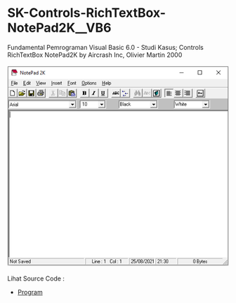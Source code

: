 # SK-Controls-RichTextBox-NotePad2K__VB6
Fundamental Pemrograman Visual Basic 6.0 - Studi Kasus; Controls RichTextBox NotePad2K by Aircrash Inc, Olivier Martin 2000<br><br>
<img src="https://github.com/RizkyKhapidsyah/SK-Controls-RichTextBox-NotePad2K__VB6/blob/main/result/001.PNG"><br><br>
Lihat Source Code : <br>
- <a href="https://github.com/RizkyKhapidsyah/SK-Controls-RichTextBox-NotePad2K__VB6">Program</a>
